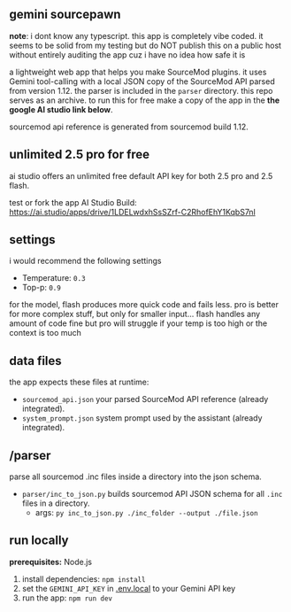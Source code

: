 ## gemini sourcepawn

**note**: i dont know any typescript. this app is completely vibe coded. it seems to be solid from my testing but do NOT publish this on a public host without entirely auditing the app cuz i have no idea how safe it is

a lightweight web app that helps you make SourceMod plugins. it uses Gemini tool-calling with a local JSON copy of the SourceMod API parsed from version 1.12. the parser is included in the `parser` directory. this repo serves as an archive. to run this for free make a copy of the app in the **the google AI studio link below**.  

sourcemod api reference is generated from sourcemod build 1.12.

## unlimited 2.5 pro for free

ai studio offers an unlimited free default API key for both 2.5 pro and 2.5 flash.

test or fork the app AI Studio Build: https://ai.studio/apps/drive/1LDELwdxhSsSZrf-C2RhofEhY1KqbS7nl

## settings

i would recommend the following settings

  - Temperature: `0.3`
  - Top-p: `0.9`

for the model, flash produces more quick code and fails less. pro is better for more complex stuff, but only for smaller input... flash handles any amount of code fine but pro will struggle if your temp is too high or the context is too much

## data files

the app expects these files at runtime:

* `sourcemod_api.json` your parsed SourceMod API reference (already integrated).
* `system_prompt.json` system prompt used by the assistant (already integrated).

## /parser

parse all sourcemod .inc files inside a directory into the json schema.

* `parser/inc_to_json.py` builds sourcemod API JSON schema for all `.inc` files in a directory.
    - args: `py inc_to_json.py ./inc_folder --output ./file.json`


## run locally

**prerequisites:**  Node.js

1. install dependencies:
   `npm install`
2. set the `GEMINI_API_KEY` in [.env.local](.env.local) to your Gemini API key
3. run the app:
   `npm run dev`
